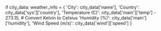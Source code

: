 if city_data:
    weather_info = {
        'City': city_data['name'],
        'Country': city_data['sys']['country'],
        'Temperature (C)': city_data['main']['temp'] - 273.15,  # Convert Kelvin to Celsius
        'Humidity (%)': city_data['main']['humidity'],
        'Wind Speed (m/s)': city_data['wind']['speed']
    }

